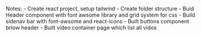 Notes:
          - Create react project, setup tailwind
          - Create folder structure
          - Buid Header component with font awsome library and grid system for css
          - Build sidenav bar with font-awsome and react-icons
          - Built buttons component brlow header
          - Built video container page which list all vidos

